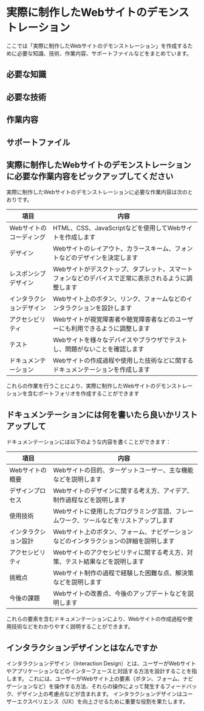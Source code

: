 # 実際に制作したWebサイトのデモンストレーション

ここでは「実際に制作したWebサイトのデモンストレーション」を作成するために必要な知識、技術、作業内容、サポートファイルなどをまとめています。


## 必要な知識

## 必要な技術

## 作業内容

## サポートファイル



## 実際に制作したWebサイトのデモンストレーションに必要な作業内容をピックアップしてください

実際に制作したWebサイトのデモンストレーションに必要な作業内容は次のとおりです。

| 項目 | 内容 |
| --- | --- |
| Webサイトのコーディング | HTML、CSS、JavaScriptなどを使用してWebサイトを作成します |
| デザイン | Webサイトのレイアウト、カラースキーム、フォントなどのデザインを決定します |
| レスポンシブデザイン | Webサイトがデスクトップ、タブレット、スマートフォンなどのデバイスで正常に表示されるように調整します |
| インタラクションデザイン | Webサイト上のボタン、リンク、フォームなどのインタラクションを設計します |
| アクセシビリティ | Webサイトが視覚障害者や聴覚障害者などのユーザーにも利用できるように調整します |
| テスト | Webサイトを様々なデバイスやブラウザでテストし、問題がないことを確認します |
| ドキュメンテーション | Webサイトの作成過程や使用した技術などに関するドキュメンテーションを作成します |

これらの作業を行うことにより、実際に制作したWebサイトのデモンストレーションを含むポートフォリオを作成することができます

## ドキュメンテーションには何を書いたら良いかリストアップして

ドキュメンテーションには以下のような内容を書くことができます：

| 項目 | 内容 |
| --- | --- |
| Webサイトの概要 | Webサイトの目的、ターゲットユーザー、主な機能などを説明します |
| デザインプロセス | Webサイトのデザインに関する考え方、アイデア、制作過程などを説明します |
| 使用技術 | Webサイトに使用したプログラミング言語、フレームワーク、ツールなどをリストアップします |
| インタラクション設計 | Webサイト上のボタン、フォーム、ナビゲーションなどのインタラクションの詳細を説明します |
| アクセシビリティ | Webサイトのアクセシビリティに関する考え方、対策、テスト結果などを説明します |
| 挑戦点 | Webサイト制作の過程で経験した困難な点、解決策などを説明します |
| 今後の課題 | Webサイトの改善点、今後のアップデートなどを説明します |

これらの要素を含むドキュメンテーションにより、Webサイトの作成過程や使用技術などをわかりやすく説明することができます。


## インタラクションデザインとはなんですか

インタラクションデザイン（Interaction Design）とは、ユーザーがWebサイトやアプリケーションなどのインターフェースと対話する方法を設計することを指します。
これには、ユーザーがWebサイト上の要素（ボタン、フォーム、ナビゲーションなど）を操作する方法、それらの操作によって発生するフィードバック、デザイン上の考慮点などが含まれます。
インタラクションデザインはユーザーエクスペリエンス（UX）を向上させるために重要な役割を果たします。